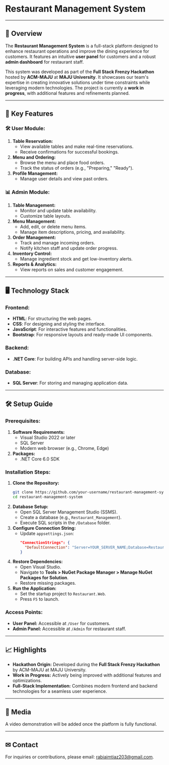 
# Restaurant Management System

---

## 🌟 Overview

The **Restaurant Management System** is a full-stack platform designed to enhance restaurant operations and improve the dining experience for customers. It features an intuitive **user panel** for customers and a robust **admin dashboard** for restaurant staff. 

This system was developed as part of the **Full Stack Frenzy Hackathon** hosted by **ACM-MAJU** at **MAJU University**. It showcases our team's expertise in creating innovative solutions under time constraints while leveraging modern technologies. The project is currently a **work in progress**, with additional features and refinements planned.

---

## 🔑 Key Features

### 🛠 User Module:

1. **Table Reservation:**
   - View available tables and make real-time reservations.
   - Receive confirmations for successful bookings.
2. **Menu and Ordering:**
   - Browse the menu and place food orders.
   - Track the status of orders (e.g., "Preparing," "Ready").
3. **Profile Management:**
   - Manage user details and view past orders.

### 📊 Admin Module:

1. **Table Management:**
   - Monitor and update table availability.
   - Customize table layouts.
2. **Menu Management:**
   - Add, edit, or delete menu items.
   - Manage item descriptions, pricing, and availability.
3. **Order Management:**
   - Track and manage incoming orders.
   - Notify kitchen staff and update order progress.
4. **Inventory Control:**
   - Manage ingredient stock and get low-inventory alerts.
5. **Reports & Analytics:**
   - View reports on sales and customer engagement.

---

## 🖥 Technology Stack

### Frontend:

- **HTML**: For structuring the web pages.
- **CSS**: For designing and styling the interface.
- **JavaScript**: For interactive features and functionalities.
- **Bootstrap**: For responsive layouts and ready-made UI components.

### Backend:

- **.NET Core**: For building APIs and handling server-side logic.

### Database:

- **SQL Server**: For storing and managing application data.

---

## 🛠 Setup Guide

### Prerequisites:

1. **Software Requirements:**
   - Visual Studio 2022 or later
   - SQL Server
   - Modern web browser (e.g., Chrome, Edge)
2. **Packages:**
   - .NET Core 6.0 SDK

### Installation Steps:

1. **Clone the Repository:**
   ```bash
   git clone https://github.com/your-username/restaurant-management-system.git
   cd restaurant-management-system
   ```
2. **Database Setup:**
   - Open SQL Server Management Studio (SSMS).
   - Create a database (e.g., `Restaurant_Management`).
   - Execute SQL scripts in the `/Database` folder.
3. **Configure Connection String:**
   - Update `appsettings.json`:
     ```json
     "ConnectionStrings": {
       "DefaultConnection": "Server=YOUR_SERVER_NAME;Database=Restaurant_Management;User Id=YOUR_USERNAME;Password=YOUR_PASSWORD;"
     }
     ```
4. **Restore Dependencies:**
   - Open Visual Studio.
   - Navigate to **Tools > NuGet Package Manager > Manage NuGet Packages for Solution**.
   - Restore missing packages.
5. **Run the Application:**
   - Set the startup project to `Restaurant.Web`.
   - Press `F5` to launch.

### Access Points:

- **User Panel:** Accessible at `/User` for customers.
- **Admin Panel:** Accessible at `/Admin` for restaurant staff.

---

## 📈 Highlights

- **Hackathon Origin:** Developed during the **Full Stack Frenzy Hackathon** by ACM-MAJU at MAJU University.
- **Work in Progress:** Actively being improved with additional features and optimizations.
- **Full-Stack Implementation:** Combines modern frontend and backend technologies for a seamless user experience.

---

## 🎥 Media

A video demonstration will be added once the platform is fully functional.

---

## ✉ Contact

For inquiries or contributions, please email: [rabiaimtiaz203@gmail.com](mailto:rabiaimtiaz203@gmail.com).

